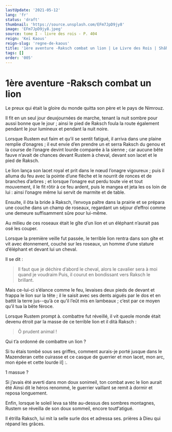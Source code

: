 ```yaml
---
lastUpdate: '2021-05-12'
lang: 'fr'
status: 'draft'
thumbnail: 'https://source.unsplash.com/EFm7JpD9jy8'
image: 'EFm7JpD9jy8.jpeg'
source: tome I - livre des rois - P. 404
reign: 'Keï Kaous'
reign-slug: 'regne-de-kaous'
title: '1ère aventure -Raksch combat un lion | Le Livre des Rois | Shâhnâmeh'
tags: []
order: '005'
---
```


# 1ère aventure -Raksch combat un lion

Le preux qui était la gloire du monde quitta son père et le pays de Nimrouz.

Il fit en un seul jour deuxjournées de marche, tenant la nuit sombre pour aussi bonne que le jour ; ainsi le pied de Raksch foula la route également pendant le jour lumineux et pendant la nuit noire.

Lorsque Rustem eut faim et qu’il se sentit fatigué, il arriva dans une plaine remplie d’onagres ; il eut envie d’en prendre un et serra Raksch du genou et la course de l’onagre devint lourde comparée à la sienne ; car aucune bête fauve n’avait de chances devant Rustem à cheval, devant son lacet et le pied de Raksch.

Le lion lança son lacet royal et prit dans le nœud l’onagre vigoureux ; puis il alluma du feu avec la pointe d’une flèche et le nourrit de ronces et de branches d’arbres ; et lorsque l’onagre eut perdu toute vie et tout mouvement, il le fit rôtir à ce feu ardent, puis le mangea et jeta les os loin de lui : ainsi l’onagre même lui servit de marmite et de table.

Ensuite, il ôta la bride à Raksch, l’envoya paître dans la prairie et se prépara une couche dans un champ de roseaux, regardant un séjour d’effroi comme une demeure suffisamment sûre pour lui-même.

Au milieu de ces roseaux était le gîte d’un lion et un éléphant n’aurait pas osé les couper.

Lorsque la première veille fut passée, le terrible lion rentra dans son gîte et vit avec étonnement, couché sur les roseaux, un homme d’une stature d’éléphant et devant lui un cheval.

Il se dit :

> Il faut que je déchire d’abord le cheval, alors le cavalier sera à moi quand je voudraim Puis, il courut en bondissant vers Raksch le brillant.

Mais ce-lui-ci s’élance comme le feu, levaises deux pieds de devant et frappa le lion sur la tête ; il le saisit avec ses dents aiguës par le dos et en battit la terre jus--qu’à ce qu’il l’eût mis en lambeaux ; c’est par ce moyen qu’il tua la bête féroce.

Lorsque Rustem prompt à. combattre fut réveillé, il vit queole monde était devenu étroit par la masse de ce terrible lion et il dità Raksch :

> Ô prudent animal !

Qui t’a ordonné de combattre un lion ?

Si tu étais tombé sous ses griffes, comment aurais-je porté jusque dans le Mazenderan cette cuirasse et ce casque de guerrier et mon lacet, mon arc, mon épée et cette lourde il] :.

1 massue ?

Si j’avais été averti dans mon doux sonimeil, ton combat avec le lion aurait été Ainsi dit le héros renommé, le guerrier vaillant se remit à dormir et reposa longuement.

Enfin, lorsque le soleil leva sa tête au-dessus des sombres montagnes, Rustem se réveilla de son doux sommeil, encore toutf’atigué.

Il étrilla Raksch, lui mit la selle surle dos et adressa ses. prières à Dieu qui répand les grâces.
